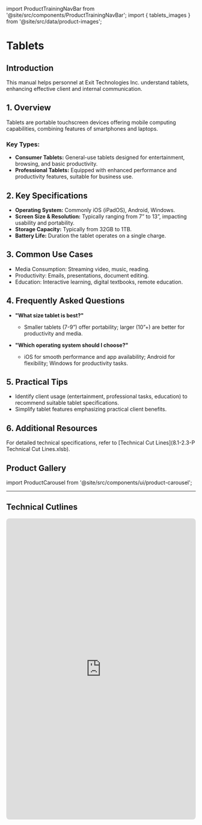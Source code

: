 import ProductTrainingNavBar from '@site/src/components/ProductTrainingNavBar';
import { tablets_images } from '@site/src/data/product-images';

<ProductTrainingNavBar />

# Tablets 

## Introduction
This manual helps personnel at Exit Technologies Inc. understand tablets, enhancing effective client and internal communication.

## 1. Overview
Tablets are portable touchscreen devices offering mobile computing capabilities, combining features of smartphones and laptops.

### Key Types:
- **Consumer Tablets:** General-use tablets designed for entertainment, browsing, and basic productivity.
- **Professional Tablets:** Equipped with enhanced performance and productivity features, suitable for business use.

## 2. Key Specifications
- **Operating System:** Commonly iOS (iPadOS), Android, Windows.
- **Screen Size & Resolution:** Typically ranging from 7” to 13”, impacting usability and portability.
- **Storage Capacity:** Typically from 32GB to 1TB.
- **Battery Life:** Duration the tablet operates on a single charge.

## 3. Common Use Cases
- Media Consumption: Streaming video, music, reading.
- Productivity: Emails, presentations, document editing.
- Education: Interactive learning, digital textbooks, remote education.

## 4. Frequently Asked Questions
- **"What size tablet is best?"**
  - Smaller tablets (7-9”) offer portability; larger (10”+) are better for productivity and media.

- **"Which operating system should I choose?"**
  - iOS for smooth performance and app availability; Android for flexibility; Windows for productivity tasks.

## 5. Practical Tips
- Identify client usage (entertainment, professional tasks, education) to recommend suitable tablet specifications.
- Simplify tablet features emphasizing practical client benefits.

## 6. Additional Resources
For detailed technical specifications, refer to [Technical Cut Lines](8.1-2.3-P Technical Cut Lines.xlsb).

## Product Gallery

import ProductCarousel from '@site/src/components/ui/product-carousel';

<ProductCarousel 
  images={tablets_images}
  title="Tablets Gallery"
/>

---


## Technical Cutlines

<iframe
  src="https://docs.google.com/spreadsheets/d/e/2PACX-1vRBKY_e6e1XBdjLn4WTFw5W5o5j8lyFAAsApDK6FXAvNri0Wh5QAVNY3hFJZTjNdg/pubhtml?widget=true&headers=false&gid=1164082397&single=true"
  width="100%"
  height="800"
  style="border: none; border-radius: 8px;"
  title="Technical Cutlines"
  allowfullscreen
></iframe>

